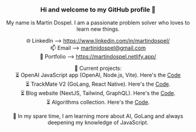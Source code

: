 <div align="center">

### Hi and welcome to my GitHub profile 👋

My name is Martin Dospel. I am a passionate problem solver who loves to learn new things. 

🌐 LinkedIn --> https://www.linkedin.com/in/martindospel/ <br/>
📫 Email --> martinjdospel@gmail.com <br/>
💫 Portfolio --> https://martindospel.netlify.app/ <br/>
     
🔭 Current projects: <br/>
     ⏳ OpenAI JavaScript app (OpenAI, Node.js, Vite). Here's the [Code](https://github.com/martindospel/SnabbCode) <br/>
     ⏳ TrackMate V2 (GoLang, React Native). Here's the [Code](https://github.com/sayedmurtaza24/trackmatev2). <br/>
     ⏳ Blog website (NextJS, Tailwind, GraphQL). Here's the [Code](https://github.com/martindospel/Blog). <br/>
     ⏳ Algorithms collection. Here's the [Code](https://github.com/martindospel/algorithms).

🌱 In my spare time, I am learning more about AI, GoLang and always deepening my knowledge of JavaScript. 

</div>
